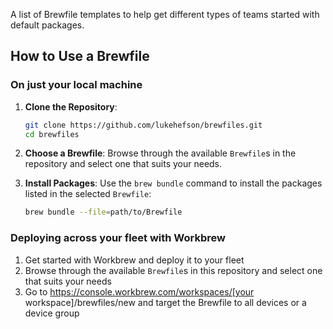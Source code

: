 A list of Brewfile templates to help get different types of teams started with default packages.

## How to Use a Brewfile

### On just your local machine

1. **Clone the Repository**:
   ```sh
   git clone https://github.com/lukehefson/brewfiles.git
   cd brewfiles
   ```

2. **Choose a Brewfile**:
   Browse through the available `Brewfile`s in the repository and select one that suits your needs.

3. **Install Packages**:
   Use the `brew bundle` command to install the packages listed in the selected `Brewfile`:
   ```sh
   brew bundle --file=path/to/Brewfile
   
### Deploying across your fleet with Workbrew

1. Get started with Workbrew and deploy it to your fleet
2. Browse through the available `Brewfile`s in this repository and select one that suits your needs
3. Go to https://console.workbrew.com/workspaces/[your workspace]/brewfiles/new and target the Brewfile to all devices or a device group